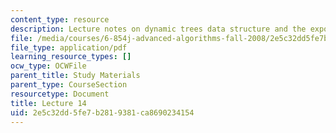 ```yaml
---
content_type: resource
description: Lecture notes on dynamic trees data structure and the expose operation.
file: /media/courses/6-854j-advanced-algorithms-fall-2008/2e5c32dd5fe7b2819381ca8690234154_lect10_31.pdf
file_type: application/pdf
learning_resource_types: []
ocw_type: OCWFile
parent_title: Study Materials
parent_type: CourseSection
resourcetype: Document
title: Lecture 14
uid: 2e5c32dd-5fe7-b281-9381-ca8690234154
---
```

